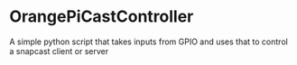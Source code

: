 # OrangePiCastController
A simple python script that takes inputs from GPIO and uses that to control a snapcast client or server
